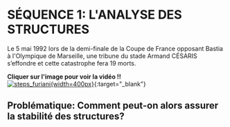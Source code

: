 # SÉQUENCE 1: L'ANALYSE DES STRUCTURES

Le 5 mai 1992 lors de la demi-finale de la Coupe de France opposant Bastia à l'Olympique de Marseille, une tribune du stade Armand CÉSARIS s’effondre et cette catastrophe fera 19 morts.


**Cliquer sur l'image pour voir la vidéo !!**   
[![steps_furiani](./img/steps_furiani.png){width=400px}](./videos/Lancement.mp4 "Les dégâts de Furiani"){:target="_blank"}


## **Problématique:** Comment peut-on alors assurer la stabilité des structures?


